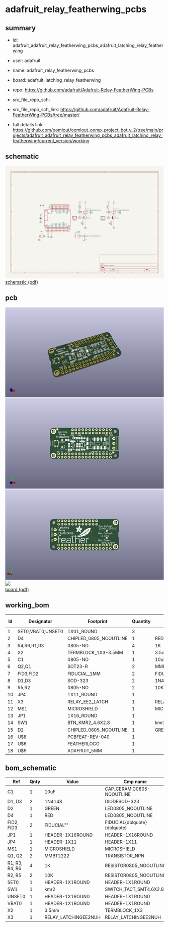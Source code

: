 # adafruit_relay_featherwing_pcbs
 
## summary 
* id: adafruit_adafruit_relay_featherwing_pcbs_adafruit_latching_relay_featherwing
* user: adafruit
* name: adafruit_relay_featherwing_pcbs
* board: adafruit_latching_relay_featherwing
* repo: https://github.com/adafruit/Adafruit-Relay-FeatherWing-PCBs



* src_file_repo_sch: 
* src_file_repo_sch_link: https://github.com/adafruit/Adafruit-Relay-FeatherWing-PCBs/tree/master/
* full details link: https://github.com/oomlout/oomlout_oomp_project_bot_v_2/tree/main/projects/adafruit_adafruit_relay_featherwing_pcbs_adafruit_latching_relay_featherwing/current_version/working  

## schematic  
![](working_schematic_600.png)  
[schematic (pdf)](working_schematic.pdf)  

## pcb  
![](working_3d_600.png) 
![](working_3d_front_600.png)  
![](working_3d_back_600.png)  
![](working_600.png)  
[board (pdf)](working.pdf)  

## working_bom
| Id | Designator | Footprint | Quantity | Designation | Supplier and ref |  | None | 
| --- | --- | --- | --- | --- | --- | --- | --- | 
| 1 | SET0,VBAT0,UNSET0 | 1X01_ROUND | 3 |  |  |  | [''] | 
| 2 | D4 | CHIPLED_0805_NOOUTLINE | 1 | RED |  |  | [''] | 
| 3 | R4,R6,R1,R3 | 0805-NO | 4 | 1K |  |  | [''] | 
| 4 | X2 | TERMBLOCK_1X3-3.5MM | 1 | 3.5mm |  |  | [''] | 
| 5 | C1 | 0805-NO | 1 | 10uF |  |  | [''] | 
| 6 | Q2,Q1 | SOT23-R | 2 | MMBT2222 |  |  | [''] | 
| 7 | FID3,FID2 | FIDUCIAL_1MM | 2 | FIDUCIAL" |  |  | [''] | 
| 8 | D1,D3 | SOD-323 | 2 | 1N4148 |  |  | [''] | 
| 9 | R5,R2 | 0805-NO | 2 | 10K |  |  | [''] | 
| 10 | JP4 | 1X11_ROUND | 1 |  |  |  | [''] | 
| 11 | X3 | RELAY_EE2_LATCH | 1 | RELAY_LATCHINGEE2NUH |  |  | [''] | 
| 12 | MS1 | MICROSHIELD | 1 | MICROSHIELD |  |  | [''] | 
| 13 | JP1 | 1X16_ROUND | 1 |  |  |  | [''] | 
| 14 | SW1 | BTN_KMR2_4.6X2.8 | 1 | kmr2 |  |  | [''] | 
| 15 | D2 | CHIPLED_0805_NOOUTLINE | 1 | GREEN |  |  | [''] | 
| 16 | U$8 | PCBFEAT-REV-040 | 1 |  |  |  | [''] | 
| 17 | U$6 | FEATHERLOGO | 1 |  |  |  | [''] | 
| 18 | U$9 | ADAFRUIT_5MM | 1 |  |  |  | [''] | 


## bom_schematic
| Ref | Qnty | Value | Cmp name | Footprint | Description | Vendor | DNP | 
| --- | --- | --- | --- | --- | --- | --- | --- | 
| C1 | 1 | 10uF | CAP_CERAMIC0805-NOOUTLINE | working:0805-NO |  |  |  | 
| D1, D3 | 2 | 1N4148 | DIODESOD-323 | working:SOD-323 |  |  |  | 
| D2 | 1 | GREEN | LED0805_NOOUTLINE | working:CHIPLED_0805_NOOUTLINE |  |  |  | 
| D4 | 1 | RED | LED0805_NOOUTLINE | working:CHIPLED_0805_NOOUTLINE |  |  |  | 
| FID2, FID3 | 2 | FIDUCIAL"" | FIDUCIAL{dblquote}{dblquote} | working:FIDUCIAL_1MM |  |  |  | 
| JP1 | 1 | HEADER-1X16ROUND | HEADER-1X16ROUND | working:1X16_ROUND |  |  |  | 
| JP4 | 1 | HEADER-1X11 | HEADER-1X11 | working:1X11_ROUND |  |  |  | 
| MS1 | 1 | MICROSHIELD | MICROSHIELD | working:MICROSHIELD |  |  |  | 
| Q1, Q2 | 2 | MMBT2222 | TRANSISTOR_NPN | working:SOT23-R |  |  |  | 
| R1, R3, R4, R6 | 4 | 1K | RESISTOR0805_NOOUTLINE | working:0805-NO |  |  |  | 
| R2, R5 | 2 | 10K | RESISTOR0805_NOOUTLINE | working:0805-NO |  |  |  | 
| SET0 | 1 | HEADER-1X1ROUND | HEADER-1X1ROUND | working:1X01_ROUND |  |  |  | 
| SW1 | 1 | kmr2 | SWITCH_TACT_SMT4.6X2.8 | working:BTN_KMR2_4.6X2.8 |  |  |  | 
| UNSET0 | 1 | HEADER-1X1ROUND | HEADER-1X1ROUND | working:1X01_ROUND |  |  |  | 
| VBAT0 | 1 | HEADER-1X1ROUND | HEADER-1X1ROUND | working:1X01_ROUND |  |  |  | 
| X2 | 1 | 3.5mm | TERMBLOCK_1X3 | working:TERMBLOCK_1X3-3.5MM |  |  |  | 
| X3 | 1 | RELAY_LATCHINGEE2NUH | RELAY_LATCHINGEE2NUH | working:RELAY_EE2_LATCH |  |  |  | 



